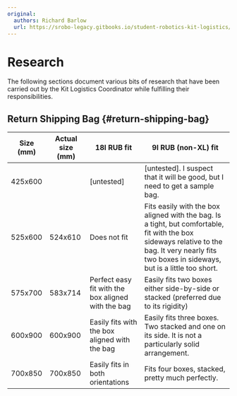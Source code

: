 ```yaml
---
original:
  authors: Richard Barlow
  url: https://srobo-legacy.gitbooks.io/student-robotics-kit-logistics/research.html
---
```

# Research

The following sections document various bits of research that have been carried out by the Kit Logistics Coordinator while fulfilling their responsibilities.

## Return Shipping Bag {#return-shipping-bag}

| Size \(mm\) | Actual size \(mm\) | 18l RUB fit | 9l RUB \(non-XL\) fit |
| --- | --- | --- | --- |
| 425x600 |  | \[untested\] | \[untested\]. I suspect that it will be good, but I need to get a sample bag. |
| 525x600 | 524x610 | Does not fit | Fits easily with the box aligned with the bag. Is a tight, but comfortable, fit with the box sideways relative to the bag. It very nearly fits two boxes in sideways, but is a little too short. |
| 575x700 | 583x714 | Perfect easy fit with the box aligned with the bag | Easily fits two boxes either side-by-side or stacked \(preferred due to its rigidity\) |
| 600x900 | 600x900 | Easily fits with the box aligned with the bag | Easily fits three boxes. Two stacked and one on its side. It is not a particularly solid arrangement. |
| 700x850 | 700x850 | Easily fits in both orientations | Fits four boxes, stacked, pretty much perfectly. |
